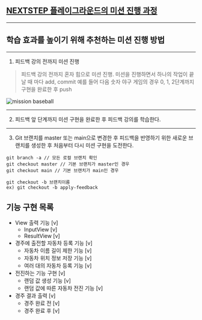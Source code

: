 ## [NEXTSTEP 플레이그라운드의 미션 진행 과정](https://github.com/next-step/nextstep-docs/blob/master/playground/README.md)

---
## 학습 효과를 높이기 위해 추천하는 미션 진행 방법

---
1. 피드백 강의 전까지 미션 진행 
> 피드백 강의 전까지 혼자 힘으로 미션 진행. 미션을 진행하면서 하나의 작업이 끝날 때 마다 add, commit
> 예를 들어 다음 숫자 야구 게임의 경우 0, 1, 2단계까지 구현을 완료한 후 push

![mission baseball](https://raw.githubusercontent.com/next-step/nextstep-docs/master/playground/images/mission_baseball.png)

---
2. 피드백 앞 단계까지 미션 구현을 완료한 후 피드백 강의를 학습한다.

---
3. Git 브랜치를 master 또는 main으로 변경한 후 피드백을 반영하기 위한 새로운 브랜치를 생성한 후 처음부터 다시 미션 구현을 도전한다.

```
git branch -a // 모든 로컬 브랜치 확인
git checkout master // 기본 브랜치가 master인 경우
git checkout main // 기본 브랜치가 main인 경우

git checkout -b 브랜치이름
ex) git checkout -b apply-feedback
```

## 기능 구현 목록

- View 출력 기능 [v]
    - InputView [v]
    - ResultView [v]
- 경주에 출전할 자동차 등록 기능 [v]
    - 자동차 이름 길이 제한 기능 [v]
    - 자동차 위치 정보 저장 기능 [v]
    - 여러 대의 자동차 등록 기능 [v]
- 전진하는 기능 구현 [v]
    - 랜덤 값 생성 기능 [v]
    - 랜덤 값에 따른 자동차 전진 기능 [v]
- 경주 결과 출력 [v]
    - 경주 완료 전 [v] 
    - 경주 완료 후 [v]
